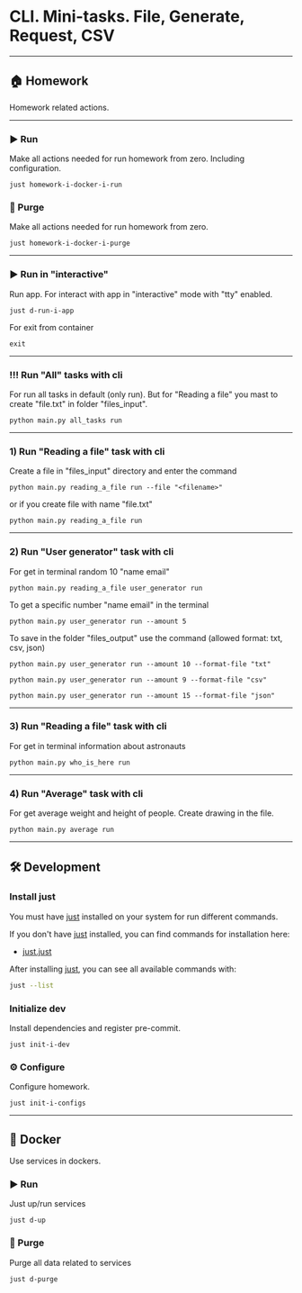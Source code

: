 # CLI. Mini-tasks. File, Generate, Request, CSV

---

## 🏠 Homework

Homework related actions.

---
### ▶️ Run

Make all actions needed for run homework from zero. Including configuration.

```shell
just homework-i-docker-i-run
```

### 🚮 Purge

Make all actions needed for run homework from zero.

```shell
just homework-i-docker-i-purge
```

---
### ▶️ Run in "interactive"

 Run app. For interact with app in "interactive" mode with "tty" enabled.

```shell
just d-run-i-app 
```

For exit from container

```shell
exit
```

---
### !!! Run "All" tasks with cli 

For run all tasks in default (only run). 
But for "Reading a file" you mast to create "file.txt" in folder "files_input".

```shell
python main.py all_tasks run 
```

---
### 1) Run "Reading a file" task with cli

Create a file in "files_input" directory and enter the command

```shell
python main.py reading_a_file run --file "<filename>"
```

or if you create file with name "file.txt"

```shell
python main.py reading_a_file run
```

---
### 2) Run "User generator" task with cli

For get in terminal random 10 "name email" 

```shell
python main.py reading_a_file user_generator run
```

To get a specific number "name email" in the terminal

```shell
python main.py user_generator run --amount 5
```

To save in the folder "files_output" use the command (allowed format: txt, csv, json)

```shell
python main.py user_generator run --amount 10 --format-file "txt"
```
```shell
python main.py user_generator run --amount 9 --format-file "csv"
```
```shell
python main.py user_generator run --amount 15 --format-file "json"
```

---
### 3) Run "Reading a file" task with cli

For get in terminal information about astronauts

```shell
python main.py who_is_here run  
```

---
### 4) Run "Average" task with cli

For get average weight and height of people. Create drawing in the file.

```shell
python main.py average run  
```

---

## 🛠️ Development

### Install just

You must have [just] installed on your system for run different commands.

If you don't have [just] installed, you can find commands for installation here:

- [just.just](just/dev/just.just)

After installing [just], you can see all available commands with:

```bash
just --list
```

[just]: https://github.com/casey/just

### Initialize dev

Install dependencies and register pre-commit.

```shell
just init-i-dev
```

### ⚙️ Configure

Configure homework.

```shell
just init-i-configs
```

---

## 🐳 Docker

Use services in dockers.

### ▶️ Run

Just up/run services

```shell
just d-up
```

### 🚮 Purge

Purge all data related to services

```shell
just d-purge
```